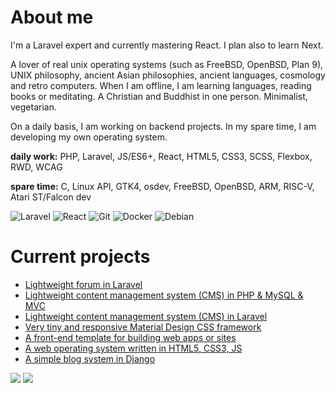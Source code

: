 # About me

I'm a Laravel expert and currently mastering React. I plan also to learn Next.

A lover of real unix operating systems (such as FreeBSD, OpenBSD, Plan 9), UNIX philosophy, ancient Asian philosophies, ancient languages, cosmology and retro computers. When I am offline, I am learning languages, reading books or meditating. A Christian and Buddhist in one person. Minimalist, vegetarian.

On a daily basis, I am working on backend projects. In my spare time, I am developing my own operating system.

__daily work:__ PHP, Laravel, JS/ES6+, React, HTML5, CSS3, SCSS, Flexbox, RWD, WCAG

__spare time:__ C, Linux API, GTK4, osdev, FreeBSD, OpenBSD, ARM, RISC-V, Atari ST/Falcon dev

![Laravel](https://img.shields.io/badge/Laravel-E95420?style=for-the-badge&logo=laravel&logoColor=white)
![React](https://img.shields.io/badge/React-E95420?style=for-the-badge&logo=react&logoColor=white)
![Git](https://img.shields.io/badge/git-%23F05033.svg?style=for-the-badge&logo=git&logoColor=white)
![Docker](https://img.shields.io/badge/docker-%230db7ed.svg?style=for-the-badge&logo=docker&logoColor=white)
![Debian](https://img.shields.io/badge/Debian-E95420?style=for-the-badge&logo=debian&logoColor=white)

# Current projects

- [Lightweight forum in Laravel](https://github.com/jpacanowski/forum)
- [Lightweight content management system (CMS) in PHP & MySQL & MVC](https://github.com/jpacanowski/MicroCMS)
- [Lightweight content management system (CMS) in Laravel](https://github.com/jpacanowski/MicroCMS-laravel)
- [Very tiny and responsive Material Design CSS framework](https://github.com/jpacanowski/CSSFramework)
- [A front-end template for building web apps or sites](https://github.com/jpacanowski/HTML5-template)
- [A web operating system written in HTML5, CSS3, JS](https://github.com/jpacanowski/web-os)
- [A simple blog system in Django](https://github.com/jpacanowski/django-blog)

![](https://github-readme-stats.vercel.app/api/top-langs/?username=jpacanowski)  ![](https://github-readme-stats.vercel.app/api/?username=jpacanowski&custom_title=My%20GitHub%20stats)
